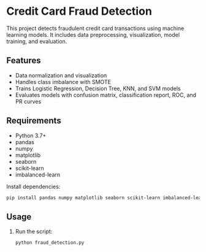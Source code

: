 # Credit Card Fraud Detection

This project detects fraudulent credit card transactions using machine learning models. It includes data preprocessing, visualization, model training, and evaluation.

## Features
- Data normalization and visualization
- Handles class imbalance with SMOTE
- Trains Logistic Regression, Decision Tree, KNN, and SVM models
- Evaluates models with confusion matrix, classification report, ROC, and PR curves

## Requirements
- Python 3.7+
- pandas
- numpy
- matplotlib
- seaborn
- scikit-learn
- imbalanced-learn

Install dependencies:
```bash
pip install pandas numpy matplotlib seaborn scikit-learn imbalanced-learn
```

## Usage
1. Run the script:
   ```bash
   python fraud_detection.py
   ```

